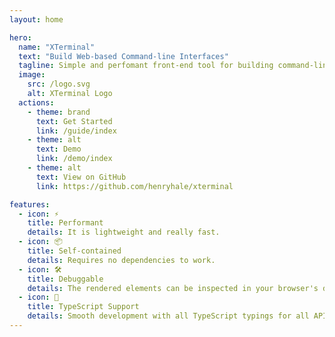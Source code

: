 ```yaml
---
layout: home

hero:
  name: "XTerminal"
  text: "Build Web-based Command-line Interfaces"
  tagline: Simple and perfomant front-end tool for building command-line interfaces in the browser.
  image:
    src: /logo.svg
    alt: XTerminal Logo
  actions:
    - theme: brand
      text: Get Started
      link: /guide/index
    - theme: alt
      text: Demo
      link: /demo/index
    - theme: alt
      text: View on GitHub
      link: https://github.com/henryhale/xterminal

features:
  - icon: ⚡️
    title: Performant
    details: It is lightweight and really fast.
  - icon: 📦
    title: Self-contained
    details: Requires no dependencies to work. 
  - icon: 🛠️
    title: Debuggable
    details: The rendered elements can be inspected in your browser's devtools
  - icon: 🔑
    title: TypeScript Support
    details: Smooth development with all TypeScript typings for all APIs.
---
```


